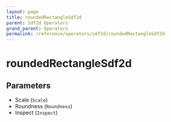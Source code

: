 ```yaml
---
layout: page
title: roundedRectangleSdf2d
parent: Sdf2d Operators
grand_parent: Operators
permalink: /reference/operators/sdf2d/roundedRectangleSdf2d
---
```


# roundedRectangleSdf2d

## Parameters

* Scale (`Scale`)
* Roundness (`Roundness`)
* Inspect (`Inspect`)
